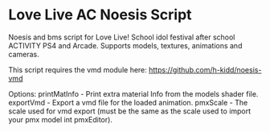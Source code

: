 # Love Live AC Noesis Script
Noesis and bms script for Love Live! School idol festival after school ACTIVITY PS4 and Arcade.
Supports models, textures, animations and cameras.

This script requires the vmd module here: https://github.com/h-kidd/noesis-vmd

Options:
printMatInfo - Print extra material Info from the models shader file.
exportVmd - Export a vmd file for the loaded animation.
pmxScale - The scale used for vmd export (must be the same as the scale used to import your pmx model int pmxEditor).